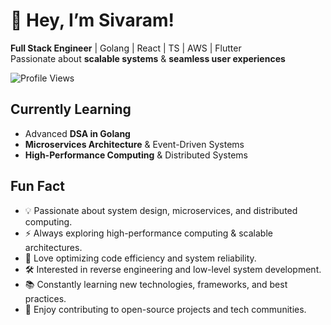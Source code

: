 # 👋 Hey, I’m Sivaram!

**Full Stack Engineer** | Golang | React | TS | AWS | Flutter  
Passionate about **scalable systems** & **seamless user experiences**  

![Profile Views](https://komarev.com/ghpvc/?username=your-github-username&color=blue)

## Currently Learning

* Advanced **DSA in Golang**
* **Microservices Architecture** & Event-Driven Systems
* **High-Performance Computing** & Distributed Systems

## Fun Fact

* 💡 Passionate about system design, microservices, and distributed computing.
* ⚡ Always exploring high-performance computing & scalable architectures.
* 🚀 Love optimizing code efficiency and system reliability.
* 🛠 Interested in reverse engineering and low-level system development.
* 📚 Constantly learning new technologies, frameworks, and best practices.
* 🎯 Enjoy contributing to open-source projects and tech communities.
